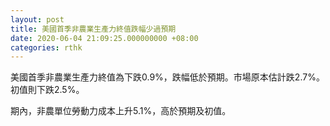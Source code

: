 ```yaml
---
layout: post
title: 美國首季非農業生產力終值跌幅少過預期
date: 2020-06-04 21:09:25.000000000 +08:00
categories: rthk
---
```


美國首季非農業生產力終值為下跌0.9%，跌幅低於預期。市場原本估計跌2.7%。初值則下跌2.5%。

期內，非農單位勞動力成本上升5.1%，高於預期及初值。
